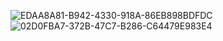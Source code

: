 ![EDAA8A81-B942-4330-918A-86EB898BDFDC](https://github.com/fallcreek333/probable-fishstick/assets/159212390/d7eb8906-d7af-479b-a3fd-f46adae49204)
![02D0FBA7-372B-47C7-B286-C64479E983E4](https://github.com/fallcreek333/probable-fishstick/assets/159212390/a5c6e77e-ef3d-4c1a-9ef9-11bb7c200e77)
